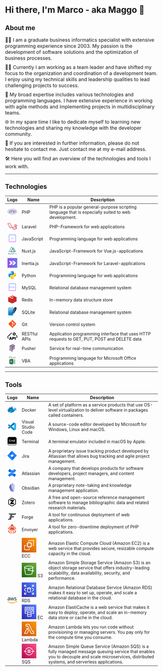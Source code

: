 <h1>Hi there, I'm Marco - aka Maggo 👋</h1>

<h2>About me</h2>

<p style="display: block; font-size: 16px; margin: 10px 0;">
  👨‍💼 I am a graduate business informatics specialist with extensive programming experience since 2003. My passion is the development of software solutions and the optimization of business processes.
</p>

<p style="display: block; font-size: 16px; margin: 10px 0;">
  👨‍💻 Currently I am working as a team leader and have shifted my focus to the organization and coordination of a development team. I enjoy using my technical skills and leadership qualities to lead challenging projects to success.
</p>

<p style="display: block; font-size: 16px; margin: 10px 0;">
  💼 My broad expertise includes various technologies and programming languages. I have extensive experience in working with agile methods and implementing projects in multidisciplinary teams.
</p>

<p style="display: block; font-size: 16px; margin: 10px 0;">
  🌐 In my spare time I like to dedicate myself to learning new technologies and sharing my knowledge with the developer community.
</p>

<p style="display: block; font-size: 16px; margin: 10px 0;">
  📝 If you are interested in further information, please do not hesitate to contact me. Just contact me at my e-mail address.
</p>

<p style="display: block; font-size: 16px; margin: 10px 0;">
  🛠️ Here you will find an overview of the technologies and tools I work with.
</p>

---

<h2>Technologies</h2>

<table>
  <thead>
    <tr>
      <th>Logo</th>
      <th>Name</th>
      <th>Description</th>
    </tr>
  </thead>
  <tbody>
    <tr>
      <td align="center">
        <img alt="PHP" width="32px" src="assets/php.png" />
      </td>
      <td>PHP</td>
      <td>PHP is a popular general-purpose scripting language that is especially suited to web development.</td>
    </tr>
    <tr>
      <td align="center">
        <img alt="Laravel" width="32px" src="assets/laravel.png" />
      </td>
      <td>Laravel</td>
      <td>PHP-Framework for web applications</td>
    </tr>
    <tr>
      <td align="center">
        <img alt="JavaScript" width="32px" src="assets/javascript.png" />
      </td>
      <td>JavaScript</td>
      <td>Programming language for web applications</td>
    </tr>
    <tr>
      <td align="center">
        <img alt="Nuxt.js" width="32px" src="assets/nuxtjs.png" />
      </td>
      <td>Nuxt.js</td>
      <td>JavaScript-Framework for Vue.js-applications</td>
    </tr>
    <tr>
      <td align="center">
        <img alt="Inertia.js" width="32px" src="assets/inertia.png" />
      </td>
      <td>Inertia.js</td>
      <td>JavaScript-Framework for Laravel-applications</td>
    </tr>
    <tr>
      <td align="center">
        <img alt="Python" width="32px" src="assets/python.png" />
      </td>
      <td>Python</td>
      <td>Programming language for web applications</td>
    </tr>
    <tr>
      <td align="center">
        <img alt="MySQL" width="32px" src="assets/mysql.png" />
      </td>
      <td>MySQL</td>
      <td>Relational database management system</td>
    </tr>
    <tr>
      <td align="center">
        <img alt="Redis" width="32px" src="assets/redis.png" />
      </td>
      <td>Redis</td>
      <td>In-memory data structure store</td>
    </tr>
    <tr>
      <td align="center">
        <img alt="SQLite" width="32px" src="assets/sqlite.png" />
      </td>
      <td>SQLite</td>
      <td>Relational database management system</td>
    </tr>
    <tr>
      <td align="center">
        <img alt="Git" width="32px" src="assets/git.png" />
      </td>
      <td>Git</td>
      <td>Version control system</td>
    </tr>
    <tr>
      <td align="center">
        <img alt="RESTful APIs" width="32px" src="assets/rest-api-icon.svg" />
        </td>
        <td>RESTful APIs</td>
        <td>Application programming interface that uses HTTP requests to GET, PUT, POST and DELETE data</td>
    </tr>
    <tr>
      <td align="center">
        <img alt="Pusher" width="32px" src="assets/pusher.png" />
      </td>
      <td>Pusher</td>
      <td>Service for real-time communication</td>
    </tr>
    <tr>
      <td align="center">
        <img alt="VBA" width="32px" src="assets/vba.png" />
      </td>
      <td>VBA</td>
      <td>Programming language for Microsoft Office applications</td>
    </tr>
  </tbody>
</table>

---

<h2>Tools</h2>

<table>
  <thead>
    <tr>
      <th>Logo</th>
      <th>Name</th>
      <th>Description</th>
    </tr>
  </thead>
  <tbody>
    <tr>
      <td><img src="assets/docker.png" alt="Docker" width="32" height="32" /></td>
      <td>Docker</td>
      <td>A set of platform as a service products that use OS-level virtualization to deliver software in packages called containers.</td>
    </tr>
    <tr>
      <td><img src="assets/visual-studio-code.png" alt="Visual Studio Code" width="32" height="32" /></td>
      <td>Visual Studio Code</td>
      <td>A source-code editor developed by Microsoft for Windows, Linux and macOS.</td>
    </tr>
    <tr>
      <td><img src="assets/terminal.png" alt="Terminal" width="32" height="32" /></td>
      <td>Terminal</td>
      <td>A terminal emulator included in macOS by Apple.</td>
    </tr>
    <tr>
      <td><img src="assets/jira.png" alt="Jira" width="32" height="32" /></td>
      <td>Jira</td>
      <td>A proprietary issue tracking product developed by Atlassian that allows bug tracking and agile project management.</td>
    </tr>
    <tr>
      <td><img src="assets/atlassian.png" alt="Atlassian" width="32" height="32" /></td>
      <td>Atlassian</td>
      <td>A company that develops products for software developers, project managers, and content management.</td>
    </tr>
    <tr>
      <td><img src="assets/obsidian.png" alt="Obsidian" width="32" height="32" /></td>
      <td>Obsidian</td>
      <td>A proprietary note-taking and knowledge management application.</td>
    </tr>
    <tr>
      <td><img src="assets/zotero.png" alt="Zotero" width="32" height="32" /></td>
      <td>Zotero</td>
      <td>A free and open-source reference management software to manage bibliographic data and related research materials.</td>
    </tr>
    <tr>
      <td><img src="assets/forge.webp" alt="Forge" width="32" height="32" /></td>
      <td>Forge</td>
      <td>A tool for continuous deployment of web applications.</td>
    </tr>
    <tr>
      <td><img src="assets/envoyer.png" alt="Envoyer" width="32" height="32" /></td>
      <td>Envoyer</td>
      <td>A tool for zero-downtime deployment of PHP applications.</td>
    </tr>
    <tr>
      <td rowspan="7" >
        <img src="assets/aws.png" alt="AWS" width="32" height="32" />
      </td>
      <td></td>
      <td></td>
    </tr>
    <tr>
        <td><img src="assets/ec2.svg" alt="EC2" /> ECC</td>
        <td>
          Amazon Elastic Compute Cloud (Amazon EC2) is a web service that provides secure, resizable compute capacity in the cloud.
        </td>
    </tr>
    <tr>
      <td><img src="assets/s3.svg" alt="S3" /> S3</td>
      <td>
          Amazon Simple Storage Service (Amazon S3) is an object storage service that offers industry-leading scalability, data availability, security, and performance.
      </td>
    </tr>
    <tr>
      <td><img src="assets/rds.svg" alt="RDS" /> RDS</td>
      <td>
        Amazon Relational Database Service (Amazon RDS) makes it easy to set up, operate, and scale a relational database in the cloud.
      </td>
    </tr>
    <tr>
      <td><img src="assets/elastic-cache.svg" alt="Elastic Cache" /> EC</td>
        <td>
          Amazon ElastiCache is a web service that makes it easy to deploy, operate, and scale an in-memory data store or cache in the cloud.
        </td>
    </tr>
    <tr>
      <td><img src="assets/lambda.svg" alt="Lambda" /> Lambda</td>
      <td>
        Amazon Lambda lets you run code without provisioning or managing servers. You pay only for the compute time you   consume.
      </td>
    </tr>
    <tr>
      <td><img src="assets/simple-queue-service.svg" alt="Simple Queue Service" /> SQS</td>
      <td>
        Amazon Simple Queue Service (Amazon SQS) is a fully managed message queuing service that enables you to decouple and scale microservices, distributed systems, and serverless applications.
      </td>
    </tr>
  </tbody>
</table>
